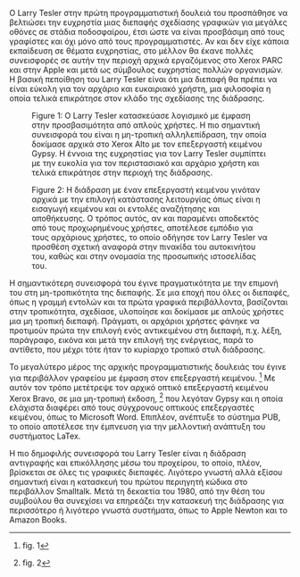 Ο Larry Tesler στην πρώτη προγραμματιστική δουλειά του προσπάθησε να
βελτιώσει την ευχρηστία μιας διεπαφής σχεδίασης γραφικών για μεγάλες
οθόνες σε στάδια ποδοσφαίρου, έτσι ώστε να είναι προσβάσιμη από τους
γραφίστες και όχι μόνο από τους προγραμματιστές. Αν και δεν είχε κάποια
εκπαίδευση σε θέματα ευχρηστίας, στο μέλλον θα έκανε πολλές συνεισφορές
σε αυτήν την περιοχή αρχικά εργαζόμενος στο Xerox PARC και στην Apple
και μετά ως σύμβουλος ευχρηστίας πολλών οργανισμών. Η βασική πεποίθηση
του Larry Tesler είναι ότι μια διεπαφή θα πρέπει να είναι εύκολη για τον
αρχάριο και ευκαιριακό χρήστη, μια φιλοσοφία η οποία τελικά επικράτησε
στον κλάδο της σχεδίασης της διάδρασης.

<figure id="fig:tesler-profile">

<figcaption>Figure 1: Ο Larry Tesler κατασκεύασε λογισμικό με έμφαση
στην προσβασιμότητα από απλούς χρήστες. Η πιο σημαντική συνεισφορά του
είναι η μη-τροπική αλληλεπίδραση, την οποία δοκίμασε αρχικά στο Xerox
Alto με τον επεξεργαστή κειμένου Gypsy. Η έννοια της ευχρηστίας για τον
Larry Tesler συμπίπτει με την ευκολία για τον περιστασιακό και αρχάριο
χρήστη και τελικά επικράτησε στην περιοχή της διάδρασης.</figcaption>
</figure>

<figure id="fig:nomodes">

<figcaption>Figure 2: Η διάδραση με έναν επεξεργαστή κειμένου γινόταν
αρχικά με την επιλογή κατάστασης λειτουργίας όπως είναι η εισαγωγή
κειμένου και οι εντολές αναζήτησης και αποθήκευσης. Ο τρόπος αυτός, αν
και παραμένει αποδεκτός από τους προχωρημένους χρήστες, αποτέλεσε
εμπόδιο για τους αρχάριους χρήστες, το οποίο οδήγησε τον Larry Tesler να
προσθέση σχετική αναφορά στην πινακίδα του αυτοκινήτου του, καθώς και
στην ονομασία της προσωπικής ιστοσελίδας του.</figcaption>
</figure>

Η σημαντικότερη συνεισφορά του έγινε πραγματικότητα με την επιμονή του
στη μη-τροπικότητα της διεπαφής. Σε μια εποχή που όλες οι διεπαφές, όπως
η γραμμή εντολών και τα πρώτα γραφικά περιβάλλοντα, βασίζονται στην
τροπικότητα, σχεδίασε, υλοποίησε και δοκίμασε με απλούς χρήστες μια μη
τροπική διεπαφή. Πράγματι, οι αρχάριοι χρήστες φάνηκε να προτιμούν πρώτα
την επιλογή ενός αντικειμένου στη διεπαφή, π.χ. λέξη, παράγραφο, εικόνα
και μετά την επιλογή της ενέργειας, παρά το αντίθετο, που μέχρι τότε
ήταν το κυρίαρχο τροπικό στυλ διάδρασης.

Το μεγαλύτερο μέρος της αρχικής προγραμματιστικής δουλειάς του έγινε για
περιβάλλον γραφείου με έμφαση στον επεξεργαστή κειμένου. [^1] Με αυτόν
τον τρόπο μετέτρεψε τον αρχικό οπτικό επεξεργαστή κειμένου Xerox Bravo,
σε μια μη-τροπική έκδοση, [^2] που λεγόταν Gypsy και η οποία ελάχιστα
διαφέρει από τους σύγχρονους οπτικούς επεξεργαστές κειμένου, όπως το
Microsoft Word. Επιπλέον, ανέπτυξε το σύστημα PUΒ, το οποίο αποτέλεσε
την έμπνευση για την μελλοντική ανάπτυξη του συστήματος LaTex.

Η πιο δημοφιλής συνεισφορά του Larry Tesler είναι η διάδραση αντιγραφής
και επικόλλησης μέσω του προχείρου, το οποίο, πλέον, βρίσκεται σε όλες
τις γραφικές διεπαφές. Λιγότερο γνωστή αλλά εξίσου σημαντική είναι η
κατασκευή του πρώτου περιηγητή κώδικα στο περιβάλλον Smalltalk. Μετά τη
δεκαετία του 1980, από την θέση του συμβούλου θα συνεχίσει να επηρεάζει
την κατασκευή της διάδρασης για περισσότερο ή λιγότερο γνωστά συστήματα,
όπως το Apple Newton και το Amazon Books.

[^1]: fig. 1

[^2]: fig. 2

